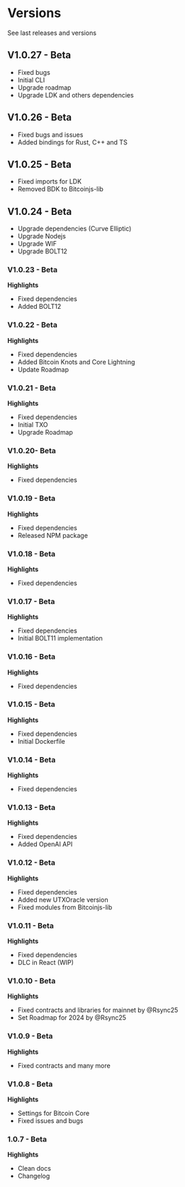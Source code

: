 # Versions

See last releases and versions

## V1.0.27 -  Beta

- Fixed bugs
- Initial CLI
- Upgrade roadmap
- Upgrade LDK and others dependencies

## V1.0.26 -  Beta

- Fixed bugs and issues
- Added bindings for Rust, C++ and TS

## V1.0.25 -  Beta

- Fixed imports for LDK
- Removed BDK to Bitcoinjs-lib


## V1.0.24 -  Beta

- Upgrade dependencies (Curve Elliptic)
- Upgrade Nodejs
- Upgrade WIF
- Upgrade BOLT12

### V1.0.23 -  Beta 

**Highlights**

- Fixed dependencies
- Added BOLT12

### V1.0.22 -  Beta 

**Highlights**

- Fixed dependencies
- Added Bitcoin Knots and Core Lightning
- Update Roadmap

### V1.0.21 -  Beta 

**Highlights**

- Fixed dependencies
- Initial TXO
- Upgrade Roadmap

### V1.0.20- Beta 

**Highlights**

- Fixed dependencies

### V1.0.19 - Beta 

**Highlights**

- Fixed dependencies
- Released NPM package

### V1.0.18 - Beta 

**Highlights**

- Fixed dependencies


### V1.0.17 - Beta 

**Highlights**

- Fixed dependencies
- Initial BOLT11 implementation


### V1.0.16 - Beta 

**Highlights**

- Fixed dependencies

### V1.0.15 - Beta 

**Highlights**

- Fixed dependencies
- Initial Dockerfile

### V1.0.14 - Beta 

**Highlights**

- Fixed dependencies

### V1.0.13 - Beta 

**Highlights**

- Fixed dependencies
- Added OpenAI API

### V1.0.12 - Beta 

**Highlights**

- Fixed dependencies
- Added new UTXOracle version
- Fixed modules from Bitcoinjs-lib

### V1.0.11 - Beta

**Highlights**

- Fixed dependencies
- DLC in React (WIP)

### V1.0.10 - Beta

**Highlights**

- Fixed contracts and libraries for mainnet by @Rsync25
-  Set Roadmap for 2024 by @Rsync25

### V1.0.9 - Beta

**Highlights**

- Fixed contracts and many more

### V1.0.8 - Beta 

**Highlights**

- Settings for Bitcoin Core
- Fixed issues and bugs

### 1.0.7 - Beta

**Highlights**

 - Clean docs
 - Changelog 
